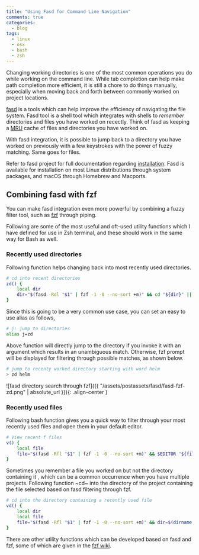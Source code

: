 ```yaml
---
title: "Using Fasd for Command Line Navigation"
comments: true
categories:
  - blog
tags:
  - linux
  - osx
  - bash
  - zsh
---
```


Changing working directories is one of the most common operations you do while
working on the command line. While tab completion can help make path completion
more efficient, it is still a chore to do things manually, especially when
moving back and forth between commonly worked on project locations.

[fasd](https://github.com/clvv/fasd) is a tools which can help improve the
efficiency of navigating the file system. Fasd tool is a shell tool which
integrates with shells to _remember_ directories and files you have worked on
recectly. Think of fasd as keeping a
[MRU](https://en.wikipedia.org/wiki/Cache_replacement_policies#Most_Recently_Used_(MRU))
cache of files and directories you have worked on.

With fasd integration, it is possible to jump back to a directory you have
worked on previously with a few keystrokes with the power of fuzzy matching.
Same goes for files.

Refer to fasd project for full documentation regarding
[installation](https://github.com/clvv/fasd#install). Fasd is available for
installation on most Linux distributions through system packages, and macOS
through Homebrew and Macports.

## Combining fasd with fzf

You can make fasd integration even more powerful by combining a fuzzy filter
tool, such as [fzf](https://github.com/junegunn/fzf) through piping. 

Following are some of the most useful and oft-used utility functions which I
have defined for use in Zsh terminal, and these should work in the same way for
Bash as well. 

### Recently used directories

Following function helps changing back into most recently used directories.

```sh
# cd into recent directories
zd() {
    local dir
    dir="$(fasd -Rdl "$1" | fzf -1 -0 --no-sort +m)" && cd "${dir}" || return 1
}
```

Since this is going to be a very common use case, you can set an easy to use
alias as follows,

```sh
# j: jump to directories
alias j=zd
```

Above function will directly jump to the directory if you invoke it with an
argument which results in an unambiguous match. Otherwise, fzf prompt will be
displayed for filtering through possible matches, as shown below.

```sh
# jump to recenty worked directory starting with word helm
> zd helm
```

![fasd directory search through fzf]({{ "/assets/postassets/fasd/fasd-fzf-zd.png" | absolute_url }}){: .align-center }

### Recently used files

Following bash function gives you a quick way to filter through your most
recently used files and open them in your default editor.

```sh
# View recent f files
v() {
    local file
    file="$(fasd -Rfl "$1" | fzf -1 -0 --no-sort +m)" && $EDITOR "${file}" || return 1
}
```

Sometimes you remember a file you worked on but not the directory containing it
, which can be a common occurrence when you have multiple projects. Following
function ~cd~ into the directory of the project containing the file selected
based on fasd filtering through fzf.

```sh
# cd into the directory containing a recently used file
vd() {
    local dir
    local file
    file="$(fasd -Rfl "$1" | fzf -1 -0 --no-sort +m)" && dir=$(dirname "$file") && cd "$dir"
}

```

There are other utility functions which can be developed based on fasd and fzf,
some of which are given in the [fzf wiki](https://github.com/junegunn/fzf/wiki/examples).
